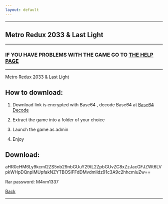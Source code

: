 ```yaml
---
layout: default
---
```


* * *

## Metro Redux 2033 & Last Light

* * *

### IF YOU HAVE PROBLEMS WITH THE GAME GO TO [THE HELP PAGE](/games/help.md)

* * *

Metro Redux 2033 & Last Light

## How to download:

1. Download link is encrypted with Base64 , decode Base64 at [Base64 Decode](https://www.base64decode.org/)

2. Extract the game into a folder of your choice

3. Launch the game as admin

4. Enjoy

## Download:

aHR0cHM6Ly9kcml2ZS5nb29nbGUuY29tL2ZpbGUvZC8xZzJacGFJZWt6LVpkWHpDQnpIMUpfakNZYTBOSlFFdDMvdmlldz91c3A9c2hhcmluZw==

Rar password: M4vm1337

[Back](https://m4vmcvrk.github.io/)

* * *